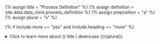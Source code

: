 <!--------------------------------------------- TITLE AND DEFINITION starts -->

{% assign title = "Process Definition" %}
{% assign definition = site.data.data_mine.process_definition %}
{% assign preposition = "a" %}
{% assign plural = "s" %}

<!--------------------------------------------- TITLE AND DEFINITION ends -->

{% if include.more == "yes" and include.heading == "more" %}
<details class='detailsCollapsible'><summary class='nobr'>Click to learn more about {{ title | downcase }}{{plural}}
</summary>
{% endif %}

{% if include.heading != "" and include.heading != "more" %}
{{include.heading}} {{title}}
{% endif %}

{% if include.icon != "no" %} 

{% if include.table == "yes" and include.icon != "no" %}
<table class='definitionTable'><tr><td>
{% endif %}

<img src='images/icons/{{include.icon}}{{ title | downcase | replace: " ", "-" }}.png' />

{% if include.table == "yes" and include.icon != "no" %}
</td><td>
{% endif %}

{% endif %}

{% if include.definition == "bold" %}
<strong>{{ definition }}</strong>
{% else %}
{% if include.definition != "no" %}
{{ definition }}
{% endif %}
{% endif %}

{% if include.table == "yes" and include.icon != "no" %}
</td></tr></table>
{% endif %}

{% if include.more == "yes" and include.content == "more" and include.heading != "more" %}
<details class='detailsCollapsible'><summary class='nobr'>Click to learn more about {{ title | downcase }}{{plural}}
</summary>
{% endif %}

{% if include.content != "no" %}

<!--------------------------------------------- CONTENT starts -->

As hinted above, most bots, in particular indicators, have two different processes. The reason is that different data structures need to be handled in different manners. The Multi-Period-Daily process handles daily files, while the Multi-Period-Market process handles market files.

<!--------------------------------------------- CONTENT ends -->

{% endif %}

{% if include.more == "yes" and include.content != "more" and include.heading != "more" %}
<details class='detailsCollapsible'><summary class='nobr'>Click to learn more about {{ title | downcase }}{{plural}}
</summary>
{% endif %}

{% if include.adding != "" %}

{{include.adding}} Adding {{preposition}} {{title}} Node

<!--------------------------------------------- ADDING starts -->

To add a process definition, select *Add Process Definition* on the bot's menu. A process definition node is created along with the basic structure of nodes comprising the definition.

<!--------------------------------------------- ADDING ends -->

{% endif %}

{% if include.configuring != "" %}

{{include.configuring}} Configuring the {{title}}

<!--------------------------------------------- CONFIGURING starts -->

Select *Configure Process* on the menu to access the configuration.

**Multi-Period-Market:**

```json
  {
    "codeName": "Multi-Period-Market",
    "normalWaitTime": 0,
    "retryWaitTime": 10000,
    "framework": {
      "name": "Multi-Period-Market"
    }
  }
```

**Multi-Period-Daily:**

```json
  {
    "codeName": "Multi-Period-Daily",
    "normalWaitTime": 0,
    "retryWaitTime": 10000,
    "framework": {
      "name": "Multi-Period-Daily"
    }
  }
```

Both configurations deal with certain aspects of the internal workings of these kinds of processes. In most cases, you may use the configuration as is.

<!--------------------------------------------- CONFIGURING ends -->

{% endif %}

{% if include.starting != "" %}

{{include.starting}} Starting {{preposition}} {{title}}

<!--------------------------------------------- STARTING starts -->

XXXXXXXXXXXXXXXXXXXXXXXXXXXXXXXXXXXXXXXXXXXXXXXXXXXXXX

<!--------------------------------------------- STARTING ends -->

{% endif %}

{% if include.more == "yes" %}
</details>
{% endif %}